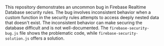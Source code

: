 This repository demonstrates an uncommon bug in Firebase Realtime Database security rules. The bug involves inconsistent behavior when a custom function in the security rules attempts to access deeply nested data that doesn't exist.  The inconsistent behavior can make securing the database difficult and is not well-documented.  The `firebase-security-bug.js` file shows the problematic code, while `firebase-security-solution.js` offers a solution.